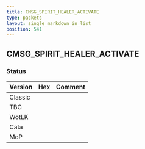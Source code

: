 ```yaml
---
title: CMSG_SPIRIT_HEALER_ACTIVATE
type: packets
layout: single_markdown_in_list
position: 541
---
```


## CMSG_SPIRIT_HEALER_ACTIVATE

### Status

Version    | Hex        | Comment
---------- | ---------- | ---------- 
Classic    |            | 
TBC        |            | 
WotLK      |            | 
Cata       |            | 
MoP        |            | 